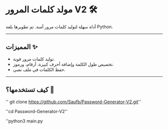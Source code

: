 # مولد كلمات المرور V2 🛠️

أداة سهلة لتوليد كلمات مرور آمنة. تم تطويرها بلغة Python.

---

## المميزات ✨

- توليد كلمات مرور قوية.
- تخصيص طول الكلمة وإضافة أحرف كبيرة، أرقام، ورموز.
- حفظ الكلمات في ملف نصي.

---

## كيف تستخدمها؟ 🚀

   ''
   git clone https://github.com/Saufb/Password-Generator-V2.git''

   ''cd Password-Generator-V2''

   ''python3 main.py
